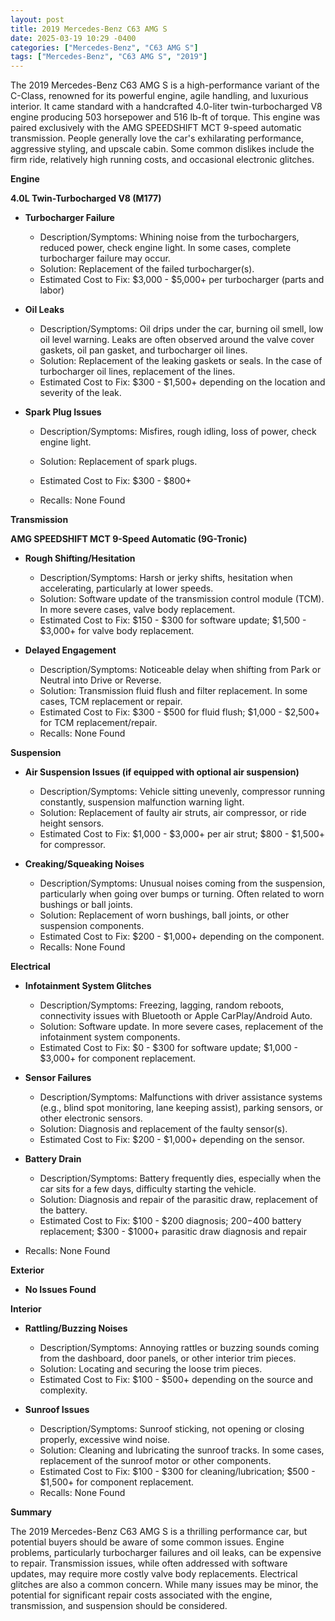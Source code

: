 ```yaml
---
layout: post
title: 2019 Mercedes-Benz C63 AMG S
date: 2025-03-19 10:29 -0400
categories: ["Mercedes-Benz", "C63 AMG S"]
tags: ["Mercedes-Benz", "C63 AMG S", "2019"]
---
```

The 2019 Mercedes-Benz C63 AMG S is a high-performance variant of the C-Class, renowned for its powerful engine, agile handling, and luxurious interior. It came standard with a handcrafted 4.0-liter twin-turbocharged V8 engine producing 503 horsepower and 516 lb-ft of torque. This engine was paired exclusively with the AMG SPEEDSHIFT MCT 9-speed automatic transmission. People generally love the car's exhilarating performance, aggressive styling, and upscale cabin. Some common dislikes include the firm ride, relatively high running costs, and occasional electronic glitches.

**Engine**

**4.0L Twin-Turbocharged V8 (M177)**

*   **Turbocharger Failure**
    *   Description/Symptoms: Whining noise from the turbochargers, reduced power, check engine light. In some cases, complete turbocharger failure may occur.
    *   Solution: Replacement of the failed turbocharger(s).
    *   Estimated Cost to Fix: $3,000 - $5,000+ per turbocharger (parts and labor)

*   **Oil Leaks**
    *   Description/Symptoms: Oil drips under the car, burning oil smell, low oil level warning. Leaks are often observed around the valve cover gaskets, oil pan gasket, and turbocharger oil lines.
    *   Solution: Replacement of the leaking gaskets or seals. In the case of turbocharger oil lines, replacement of the lines.
    *   Estimated Cost to Fix: $300 - $1,500+ depending on the location and severity of the leak.

*   **Spark Plug Issues**
    *   Description/Symptoms: Misfires, rough idling, loss of power, check engine light.
    *   Solution: Replacement of spark plugs.
    *   Estimated Cost to Fix: $300 - $800+

    *   Recalls: None Found

**Transmission**

**AMG SPEEDSHIFT MCT 9-Speed Automatic (9G-Tronic)**

*   **Rough Shifting/Hesitation**
    *   Description/Symptoms: Harsh or jerky shifts, hesitation when accelerating, particularly at lower speeds.
    *   Solution: Software update of the transmission control module (TCM). In more severe cases, valve body replacement.
    *   Estimated Cost to Fix: $150 - $300 for software update; $1,500 - $3,000+ for valve body replacement.

*   **Delayed Engagement**
    *   Description/Symptoms: Noticeable delay when shifting from Park or Neutral into Drive or Reverse.
    *   Solution: Transmission fluid flush and filter replacement. In some cases, TCM replacement or repair.
    *   Estimated Cost to Fix: $300 - $500 for fluid flush; $1,000 - $2,500+ for TCM replacement/repair.
    *   Recalls: None Found

**Suspension**

*   **Air Suspension Issues (if equipped with optional air suspension)**
    *   Description/Symptoms: Vehicle sitting unevenly, compressor running constantly, suspension malfunction warning light.
    *   Solution: Replacement of faulty air struts, air compressor, or ride height sensors.
    *   Estimated Cost to Fix: $1,000 - $3,000+ per air strut; $800 - $1,500+ for compressor.

*   **Creaking/Squeaking Noises**
    *   Description/Symptoms: Unusual noises coming from the suspension, particularly when going over bumps or turning. Often related to worn bushings or ball joints.
    *   Solution: Replacement of worn bushings, ball joints, or other suspension components.
    *   Estimated Cost to Fix: $200 - $1,000+ depending on the component.
    *   Recalls: None Found

**Electrical**

*   **Infotainment System Glitches**
    *   Description/Symptoms: Freezing, lagging, random reboots, connectivity issues with Bluetooth or Apple CarPlay/Android Auto.
    *   Solution: Software update. In more severe cases, replacement of the infotainment system components.
    *   Estimated Cost to Fix: $0 - $300 for software update; $1,000 - $3,000+ for component replacement.

*   **Sensor Failures**
    *   Description/Symptoms: Malfunctions with driver assistance systems (e.g., blind spot monitoring, lane keeping assist), parking sensors, or other electronic sensors.
    *   Solution: Diagnosis and replacement of the faulty sensor(s).
    *   Estimated Cost to Fix: $200 - $1,000+ depending on the sensor.

*   **Battery Drain**
    * Description/Symptoms: Battery frequently dies, especially when the car sits for a few days, difficulty starting the vehicle.
    * Solution: Diagnosis and repair of the parasitic draw, replacement of the battery.
    * Estimated Cost to Fix: $100 - $200 diagnosis; $200-$400 battery replacement; $300 - $1000+ parasitic draw diagnosis and repair

*   Recalls: None Found

**Exterior**

*   **No Issues Found**

**Interior**

*   **Rattling/Buzzing Noises**
    *   Description/Symptoms: Annoying rattles or buzzing sounds coming from the dashboard, door panels, or other interior trim pieces.
    *   Solution: Locating and securing the loose trim pieces.
    *   Estimated Cost to Fix: $100 - $500+ depending on the source and complexity.

*   **Sunroof Issues**
    *   Description/Symptoms: Sunroof sticking, not opening or closing properly, excessive wind noise.
    *   Solution: Cleaning and lubricating the sunroof tracks. In some cases, replacement of the sunroof motor or other components.
    *   Estimated Cost to Fix: $100 - $300 for cleaning/lubrication; $500 - $1,500+ for component replacement.
    *   Recalls: None Found

**Summary**

The 2019 Mercedes-Benz C63 AMG S is a thrilling performance car, but potential buyers should be aware of some common issues. Engine problems, particularly turbocharger failures and oil leaks, can be expensive to repair. Transmission issues, while often addressed with software updates, may require more costly valve body replacements. Electrical glitches are also a common concern. While many issues may be minor, the potential for significant repair costs associated with the engine, transmission, and suspension should be considered.

